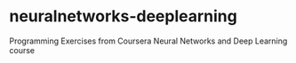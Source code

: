 # neuralnetworks-deeplearning
Programming Exercises from Coursera Neural Networks and Deep Learning course
